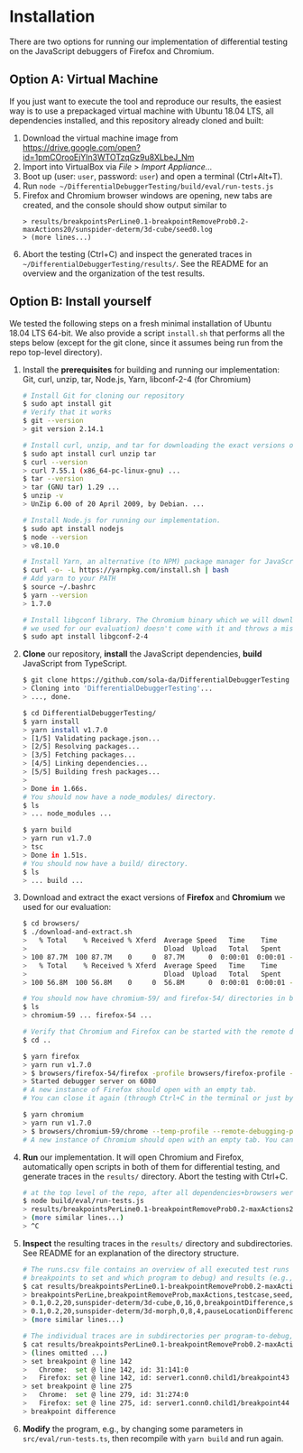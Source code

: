 # Installation

There are two options for running our implementation of differential testing on the JavaScript debuggers of Firefox and Chromium.

## Option A: Virtual Machine

If you just want to execute the tool and reproduce our results, the easiest way is to use a prepackaged virtual machine
with Ubuntu 18.04 LTS, all dependencies installed, and this repository already cloned and built:

1. Download the virtual machine image from https://drive.google.com/open?id=1pmCOrooEjYln3WTOTzqGz9u8XLbeJ_Nm
2. Import into VirtualBox via _File_ > _Import Appliance..._
3. Boot up (user: ```user```, password: ```user```) and open a terminal (Ctrl+Alt+T).
4. Run ```node ~/DifferentialDebuggerTesting/build/eval/run-tests.js```
5. Firefox and Chromium browser windows are opening, new tabs are created, and the console should show output similar to
    ```
    > results/breakpointsPerLine0.1-breakpointRemoveProb0.2-maxActions20/sunspider-determ/3d-cube/seed0.log
    > (more lines...)
    ``` 
6. Abort the testing (Ctrl+C) and inspect the generated traces in ```~/DifferentialDebuggerTesting/results/```. See
the README for an overview and the organization of the test results.

## Option B: Install yourself

We tested the following steps on a fresh minimal installation of Ubuntu 18.04 LTS 64-bit. We also provide a script 
```install.sh``` that performs all the steps below (except for the git clone, since it assumes being run from the repo 
top-level directory).

1. Install the **prerequisites** for building and running our implementation: Git, curl, unzip, tar, Node.js, Yarn, libconf-2-4 (for Chromium)
    ```bash
    # Install Git for cloning our repository
    $ sudo apt install git
    # Verify that it works
    $ git --version
    > git version 2.14.1

    # Install curl, unzip, and tar for downloading the exact versions of Firefox and Chromium we used for evaluation
    $ sudo apt install curl unzip tar
    $ curl --version
    > curl 7.55.1 (x86_64-pc-linux-gnu) ...
    $ tar --version
    > tar (GNU tar) 1.29 ...
    $ unzip -v
    > UnZip 6.00 of 20 April 2009, by Debian. ...

    # Install Node.js for running our implementation.
    $ sudo apt install nodejs
    $ node --version
    > v8.10.0
 
    # Install Yarn, an alternative (to NPM) package manager for JavaScript, for building our implementation.
    $ curl -o- -L https://yarnpkg.com/install.sh | bash
    # Add yarn to your PATH
    $ source ~/.bashrc
    $ yarn --version
    > 1.7.0
 
    # Install libgconf library. The Chromium binary which we will download later (to get the exact same version 
    # we used for our evaluation) doesn't come with it and throws a missing shared library error otherwise.
    $ sudo apt install libgconf-2-4
    ```

2. **Clone** our repository, **install** the JavaScript dependencies, **build** JavaScript from TypeScript.
    ```bash
    $ git clone https://github.com/sola-da/DifferentialDebuggerTesting
    > Cloning into 'DifferentialDebuggerTesting'...
    > ..., done.
 
    $ cd DifferentialDebuggerTesting/
    $ yarn install
    > yarn install v1.7.0
    > [1/5] Validating package.json...
    > [2/5] Resolving packages...
    > [3/5] Fetching packages...
    > [4/5] Linking dependencies...
    > [5/5] Building fresh packages...
    > 
    > Done in 1.66s.
    # You should now have a node_modules/ directory.
    $ ls
    > ... node_modules ...

    $ yarn build
    > yarn run v1.7.0
    > tsc
    > Done in 1.51s.
    # You should now have a build/ directory.
    $ ls
    > ... build ...
    ```

3. Download and extract the exact versions of **Firefox** and **Chromium** we used for our evaluation:
    ```bash
    $ cd browsers/
    $ ./download-and-extract.sh
    >   % Total    % Received % Xferd  Average Speed   Time    Time     Time  Current
    >                                  Dload  Upload   Total   Spent    Left  Speed
    > 100 87.7M  100 87.7M    0     0  87.7M      0  0:00:01  0:00:01 --:--:-- 44.1M
    >   % Total    % Received % Xferd  Average Speed   Time    Time     Time  Current
    >                                  Dload  Upload   Total   Spent    Left  Speed
    > 100 56.8M  100 56.8M    0     0  56.8M      0  0:00:01  0:00:01 --:--:-- 30.2M
    
    # You should now have chromium-59/ and firefox-54/ directories in browsers/.
    $ ls
    > chromium-59 ... firefox-54 ...

    # Verify that Chromium and Firefox can be started with the remote debugging protocols enabled.
    $ cd ..
    
    $ yarn firefox
    > yarn run v1.7.0
    > $ browsers/firefox-54/firefox -profile browsers/firefox-profile --start-debugger-server ws:6080 -no-remote -url about:blank
    > Started debugger server on 6080
    # A new instance of Firefox should open with an empty tab.
    # You can close it again (through Ctrl+C in the terminal or just by closing the browser window).
    
    $ yarn chromium
    > yarn run v1.7.0
    > $ browsers/chromium-59/chrome --temp-profile --remote-debugging-port=9222 --no-first-run --no-default-browser-check about:blank
    # A new instance of Chromium should open with an empty tab. You can close it as well.
    ```

4. **Run** our implementation. 
It will open Chromium and Firefox, automatically open scripts in both of them for differential testing, 
and generate traces in the ```results/``` directory.
Abort the testing with Ctrl+C.
    ```bash
    # at the top level of the repo, after all dependencies+browsers were installed, and the TypeScript code compiled
    $ node build/eval/run-tests.js
    > results/breakpointsPerLine0.1-breakpointRemoveProb0.2-maxActions20/sunspider-determ/3d-cube/seed0.log
    > (more similar lines...)
    > ^C

5. **Inspect** the resulting traces in the ```results/``` directory and subdirectories.
See README for an explanation of the directory structure.
    ```bash
    # The runs.csv file contains an overview of all executed test runs with their parameters (e.g., how many 
    # breakpoints to set and which program to debug) and results (e.g., which type of difference was found or the runtime).
    $ cat results/breakpointsPerLine0.1-breakpointRemoveProb0.2-maxActions20/runs.csv
    > breakpointsPerLine,breakpointRemoveProb,maxActions,testcase,seed,breakpointCount,resumptionActionCount,result,lastAction,lastLine,lastAstNode,runtimeMs,differenceClass,differenceId,comment
    > 0.1,0.2,20,sunspider-determ/3d-cube,0,16,0,breakpointDifference,setBreakpoint,274,ArrayExpression,702,,,
    > 0.1,0.2,20,sunspider-determ/3d-morph,0,8,4,pauseLocationDifference,stepIn,35,ForStatement,911,,,
    > (more similar lines...)

    # The individual traces are in subdirectories per program-to-debug, e.g.:
    $ cat results/breakpointsPerLine0.1-breakpointRemoveProb0.2-maxActions20/sunspider-determ/3d-cube/seed0.log 
    > (lines omitted ...)
    > set breakpoint @ line 142
    >   Chrome:  set @ line 142, id: 31:141:0
    >   Firefox: set @ line 142, id: server1.conn0.child1/breakpoint43
    > set breakpoint @ line 275
    >   Chrome:  set @ line 279, id: 31:274:0
    >   Firefox: set @ line 275, id: server1.conn0.child1/breakpoint44
    > breakpoint difference
    ```
    
6. **Modify** the program, e.g., by changing some parameters in ```src/eval/run-tests.ts```, 
then recompile with ```yarn build``` and run again.

